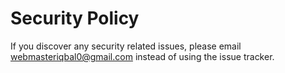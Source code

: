 # Security Policy

If you discover any security related issues, please email webmasteriqbal0@gmail.com instead of using the issue tracker.
